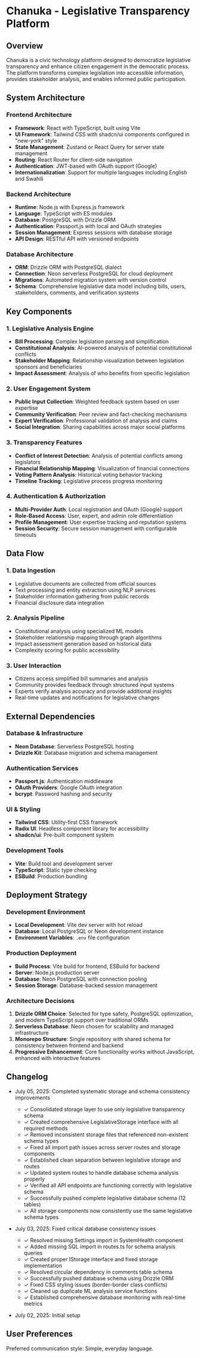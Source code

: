 # Chanuka - Legislative Transparency Platform

## Overview

Chanuka is a civic technology platform designed to democratize legislative transparency and enhance citizen engagement in the democratic process. The platform transforms complex legislation into accessible information, provides stakeholder analysis, and enables informed public participation.

## System Architecture

### Frontend Architecture
- **Framework**: React with TypeScript, built using Vite
- **UI Framework**: Tailwind CSS with shadcn/ui components configured in "new-york" style
- **State Management**: Zustand or React Query for server state management
- **Routing**: React Router for client-side navigation
- **Authentication**: JWT-based with OAuth support (Google)
- **Internationalization**: Support for multiple languages including English and Swahili

### Backend Architecture
- **Runtime**: Node.js with Express.js framework
- **Language**: TypeScript with ES modules
- **Database**: PostgreSQL with Drizzle ORM
- **Authentication**: Passport.js with local and OAuth strategies
- **Session Management**: Express sessions with database storage
- **API Design**: RESTful API with versioned endpoints

### Database Architecture
- **ORM**: Drizzle ORM with PostgreSQL dialect
- **Connection**: Neon serverless PostgreSQL for cloud deployment
- **Migrations**: Automated migration system with version control
- **Schema**: Comprehensive legislative data model including bills, users, stakeholders, comments, and verification systems

## Key Components

### 1. Legislative Analysis Engine
- **Bill Processing**: Complex legislation parsing and simplification
- **Constitutional Analysis**: AI-powered analysis of potential constitutional conflicts
- **Stakeholder Mapping**: Relationship visualization between legislation sponsors and beneficiaries
- **Impact Assessment**: Analysis of who benefits from specific legislation

### 2. User Engagement System
- **Public Input Collection**: Weighted feedback system based on user expertise
- **Community Verification**: Peer review and fact-checking mechanisms  
- **Expert Verification**: Professional validation of analysis and claims
- **Social Integration**: Sharing capabilities across major social platforms

### 3. Transparency Features
- **Conflict of Interest Detection**: Analysis of potential conflicts among legislators
- **Financial Relationship Mapping**: Visualization of financial connections
- **Voting Pattern Analysis**: Historical voting behavior tracking
- **Timeline Tracking**: Legislative process progress monitoring

### 4. Authentication & Authorization
- **Multi-Provider Auth**: Local registration and OAuth (Google) support
- **Role-Based Access**: User, expert, and admin role differentiation
- **Profile Management**: User expertise tracking and reputation systems
- **Session Security**: Secure session management with configurable timeouts

## Data Flow

### 1. Data Ingestion
- Legislative documents are collected from official sources
- Text processing and entity extraction using NLP services
- Stakeholder information gathering from public records
- Financial disclosure data integration

### 2. Analysis Pipeline
- Constitutional analysis using specialized ML models
- Stakeholder relationship mapping through graph algorithms
- Impact assessment generation based on historical data
- Complexity scoring for public accessibility

### 3. User Interaction
- Citizens access simplified bill summaries and analysis
- Community provides feedback through structured input systems
- Experts verify analysis accuracy and provide additional insights
- Real-time updates and notifications for legislative changes

## External Dependencies

### Database & Infrastructure
- **Neon Database**: Serverless PostgreSQL hosting
- **Drizzle Kit**: Database migration and schema management

### Authentication Services
- **Passport.js**: Authentication middleware
- **OAuth Providers**: Google OAuth integration
- **bcrypt**: Password hashing and security

### UI & Styling
- **Tailwind CSS**: Utility-first CSS framework
- **Radix UI**: Headless component library for accessibility
- **shadcn/ui**: Pre-built component system

### Development Tools
- **Vite**: Build tool and development server
- **TypeScript**: Static type checking
- **ESBuild**: Production bundling

## Deployment Strategy

### Development Environment
- **Local Development**: Vite dev server with hot reload
- **Database**: Local PostgreSQL or Neon development instance
- **Environment Variables**: `.env` file configuration

### Production Deployment
- **Build Process**: Vite build for frontend, ESBuild for backend
- **Server**: Node.js production server
- **Database**: Neon PostgreSQL with connection pooling
- **Session Storage**: Database-backed session management

### Architecture Decisions

1. **Drizzle ORM Choice**: Selected for type safety, PostgreSQL optimization, and modern TypeScript support over traditional ORMs
2. **Serverless Database**: Neon chosen for scalability and managed infrastructure
3. **Monorepo Structure**: Single repository with shared schema for consistency between frontend and backend
4. **Progressive Enhancement**: Core functionality works without JavaScript, enhanced with interactive features

## Changelog

- July 05, 2025: Completed systematic storage and schema consistency improvements
  - ✓ Consolidated storage layer to use only legislative transparency schema
  - ✓ Created comprehensive LegislativeStorage interface with all required methods
  - ✓ Removed inconsistent storage files that referenced non-existent schema types
  - ✓ Fixed all import path issues across server routes and storage components
  - ✓ Established clean separation between legislative storage and routes
  - ✓ Updated system routes to handle database schema analysis properly
  - ✓ Verified all API endpoints are functioning correctly with legislative schema
  - ✓ Successfully pushed complete legislative database schema (12 tables)
  - ✓ All storage components now consistently use the same legislative schema types

- July 03, 2025: Fixed critical database consistency issues
  - ✓ Resolved missing Settings import in SystemHealth component  
  - ✓ Added missing SQL import in routes.ts for schema analysis queries
  - ✓ Created proper IStorage interface and fixed storage implementation
  - ✓ Resolved circular dependency in comments table schema
  - ✓ Successfully pushed database schema using Drizzle ORM
  - ✓ Fixed CSS styling issues (border-border class conflicts)
  - ✓ Cleaned up duplicate ML analysis service functions
  - ✓ Established comprehensive database monitoring with real-time metrics

- July 02, 2025: Initial setup

## User Preferences

Preferred communication style: Simple, everyday language.